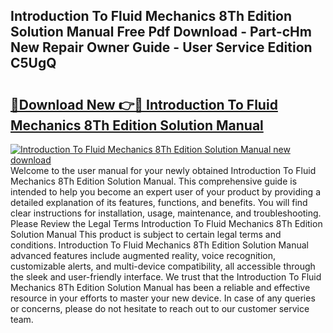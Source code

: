 ## Introduction To Fluid Mechanics 8Th Edition Solution Manual Free Pdf Download - Part-cHm New Repair Owner Guide - User Service Edition C5UgQ

# <h2><a href="http://bc24261.oget.top/?id=Introduction+To+Fluid+Mechanics+8Th+Edition+Solution+Manual">🔗Download New 👉🔴 Introduction To Fluid Mechanics 8Th Edition Solution Manual</a></h2>

[![Introduction To Fluid Mechanics 8Th Edition Solution Manual new download](https://i.imgur.com/5g1atiW.png)](http://bc24261.oget.top/?id=Introduction+To+Fluid+Mechanics+8Th+Edition+Solution+Manual)
Welcome to the user manual for your newly obtained Introduction To Fluid Mechanics 8Th Edition Solution Manual. This comprehensive guide is intended to help you become an expert user of your product by providing a detailed explanation of its features, functions, and benefits. You will find clear instructions for installation, usage, maintenance, and troubleshooting. Please Review the Legal Terms Introduction To Fluid Mechanics 8Th Edition Solution Manual This product is subject to certain legal terms and conditions. Introduction To Fluid Mechanics 8Th Edition Solution Manual advanced features include augmented reality, voice recognition, customizable alerts, and multi-device compatibility, all accessible through the sleek and user-friendly interface. We trust that the Introduction To Fluid Mechanics 8Th Edition Solution Manual has been a reliable and effective resource in your efforts to master your new device. In case of any queries or concerns, please do not hesitate to reach out to our customer service team.
